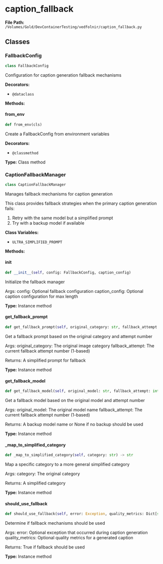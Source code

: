 # caption_fallback

**File Path:** `/Volumes/Gold/DevContainerTesting/vedfolnir/caption_fallback.py`

## Classes

### FallbackConfig

```python
class FallbackConfig
```

Configuration for caption generation fallback mechanisms

**Decorators:**
- `@dataclass`

**Methods:**

#### from_env

```python
def from_env(cls)
```

Create a FallbackConfig from environment variables

**Decorators:**
- `@classmethod`

**Type:** Class method

### CaptionFallbackManager

```python
class CaptionFallbackManager
```

Manages fallback mechanisms for caption generation

This class provides fallback strategies when the primary caption generation fails:
1. Retry with the same model but a simplified prompt
2. Try with a backup model if available

**Class Variables:**
- `ULTRA_SIMPLIFIED_PROMPT`

**Methods:**

#### __init__

```python
def __init__(self, config: FallbackConfig, caption_config)
```

Initialize the fallback manager

Args:
    config: Optional fallback configuration
    caption_config: Optional caption configuration for max length

**Type:** Instance method

#### get_fallback_prompt

```python
def get_fallback_prompt(self, original_category: str, fallback_attempt: int) -> str
```

Get a fallback prompt based on the original category and attempt number

Args:
    original_category: The original image category
    fallback_attempt: The current fallback attempt number (1-based)
    
Returns:
    A simplified prompt for fallback

**Type:** Instance method

#### get_fallback_model

```python
def get_fallback_model(self, original_model: str, fallback_attempt: int) -> Optional[str]
```

Get a fallback model based on the original model and attempt number

Args:
    original_model: The original model name
    fallback_attempt: The current fallback attempt number (1-based)
    
Returns:
    A backup model name or None if no backup should be used

**Type:** Instance method

#### _map_to_simplified_category

```python
def _map_to_simplified_category(self, category: str) -> str
```

Map a specific category to a more general simplified category

Args:
    category: The original category
    
Returns:
    A simplified category

**Type:** Instance method

#### should_use_fallback

```python
def should_use_fallback(self, error: Exception, quality_metrics: Dict[str, Any]) -> bool
```

Determine if fallback mechanisms should be used

Args:
    error: Optional exception that occurred during caption generation
    quality_metrics: Optional quality metrics for a generated caption
    
Returns:
    True if fallback should be used

**Type:** Instance method

